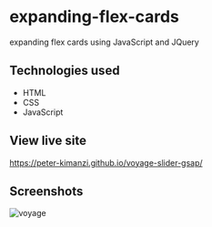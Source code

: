 # expanding-flex-cards

expanding flex cards using JavaScript and JQuery


## Technologies used

* HTML
* CSS
* JavaScript

## View live site

https://peter-kimanzi.github.io/voyage-slider-gsap/


## Screenshots

![voyage](https://user-images.githubusercontent.com/71552773/173522212-e82cdd39-55b5-4ad0-8fea-c255fdc096bb.PNG)

